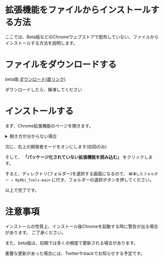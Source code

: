 # 拡張機能をファイルからインストールする方法

ここでは、Beta版などのChromeウェブストアで配布していない、ファイルからインストールする方法を説明します。

# ファイルをダウンロードする

beta版:[ダウンロード(直リンク)](https://github.com/CoreNion/Ny0bi_Tools/archive/main.zip)

ダウンロードしたら、解凍してください

# インストールする

まず、Chrome拡張機能のページを開きます。
<details>
    <summary>開き方が分からない場合</summary>
    1. 右上の︙(三点のボタン)より、メニューを開き、設定をクリックします。
    
    2. 設定画面が出たら、左のリストの下の方にある「拡張機能」をクリックします。
</details>

次に、右上の開発者モードをオンにします(初回のみ)

そして、 **「パッケージ化されていない拡張機能を読み込む」** をクリックします。

すると、ディレクトリ(フォルダー)を選択する画面になるので、
`解凍したフォルダー → Ny0bi_Tools-main`
に行き、フォルダーの選択ボタンを押してください。

以上で完了です。

# 注意事項

インストールの性質上、インストール後Chromeを起動する時に警告が出る場合があります。 ご了承ください。

また、beta版は、初期では多くの頻度で更新される場合があります。

重要な更新があった場合には、Twitterやslackでお知らせする予定です。